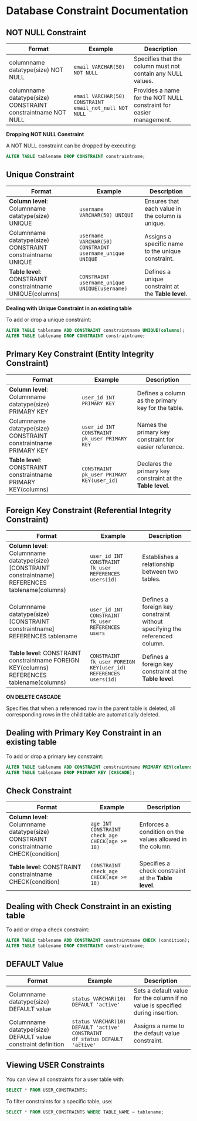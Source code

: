 # Database Constraint Documentation

## NOT NULL Constraint

| Format | Example | Description |
| ------ | ------- | ----------- |
| columnname datatype(size) NOT NULL | `email VARCHAR(50) NOT NULL` | Specifies that the column must not contain any NULL values. |
| columnname datatype(size) CONSTRAINT constraintname NOT NULL | `email VARCHAR(50) CONSTRAINT email_not_null NOT NULL` | Provides a name for the NOT NULL constraint for easier management. |

**Dropping NOT NULL Constraint**

A NOT NULL constraint can be dropped by executing:

```sql
ALTER TABLE tablename DROP CONSTRAINT constraintname;
```

## Unique Constraint

| Format | Example | Description |
| ------ | ------- | ----------- |
| ****Column level****: Columnname datatype(size) UNIQUE | `username VARCHAR(50) UNIQUE` | Ensures that each value in the column is unique. |
| Columnname datatype(size) CONSTRAINT constraintname UNIQUE | `username VARCHAR(50) CONSTRAINT username_unique UNIQUE` | Assigns a specific name to the unique constraint. |
| ****Table level****: CONSTRAINT constraintname UNIQUE(columns) | `CONSTRAINT username_unique UNIQUE(username)` | Defines a unique constraint at the **Table level**. |

**Dealing with Unique Constraint in an existing table**

To add or drop a unique constraint:

```sql
ALTER TABLE tablename ADD CONSTRAINT constraintname UNIQUE(columns);
ALTER TABLE tablename DROP CONSTRAINT constraintname;
```

## Primary Key Constraint (Entity Integrity Constraint)

| Format | Example | Description |
| ------ | ------- | ----------- |
| **Column level**: Columnname datatype(size) PRIMARY KEY | `user_id INT PRIMARY KEY` | Defines a column as the primary key for the table. |
| Columnname datatype(size) CONSTRAINT constraintname PRIMARY KEY | `user_id INT CONSTRAINT pk_user PRIMARY KEY` | Names the primary key constraint for easier reference. |
| ****Table level****: CONSTRAINT constraintname PRIMARY KEY(columns) | `CONSTRAINT pk_user PRIMARY KEY(user_id)` | Declares the primary key constraint at the **Table level**. |

## Foreign Key Constraint (Referential Integrity Constraint)

| Format | Example | Description |
| ------ | ------- | ----------- |
| **Column level**: Columnname datatype(size) [CONSTRAINT constraintname] REFERENCES tablename(columns) | `user_id INT CONSTRAINT fk_user REFERENCES users(id)` | Establishes a relationship between two tables. |
| Columnname datatype(size) [CONSTRAINT constraintname] REFERENCES tablename | `user_id INT CONSTRAINT fk_user REFERENCES users` | Defines a foreign key constraint without specifying the referenced column. |
| **Table level**: CONSTRAINT constraintname FOREIGN KEY(columns) REFERENCES tablename(columns) | `CONSTRAINT fk_user FOREIGN KEY(user_id) REFERENCES users(id)` | Defines a foreign key constraint at the **Table level**. |

**ON DELETE CASCADE**

Specifies that when a referenced row in the parent table is deleted, all corresponding rows in the child table are automatically deleted.

## Dealing with Primary Key Constraint in an existing table

To add or drop a primary key constraint:

```sql
ALTER TABLE tablename ADD CONSTRAINT constraintname PRIMARY KEY(columns);
ALTER TABLE tablename DROP PRIMARY KEY [CASCADE];
```

## Check Constraint

| Format | Example | Description |
| ------ | ------- | ----------- |
| **Column level**: Columnname datatype(size) CONSTRAINT constraintname CHECK(condition) | `age INT CONSTRAINT check_age CHECK(age >= 18)` | Enforces a condition on the values allowed in the column. |
| **Table level**: CONSTRAINT constraintname CHECK(condition) | `CONSTRAINT check_age CHECK(age >= 18)` | Specifies a check constraint at the **Table level**. |

## Dealing with Check Constraint in an existing table

To add or drop a check constraint:

```sql
ALTER TABLE tablename ADD CONSTRAINT constraintname CHECK (condition);
ALTER TABLE tablename DROP CONSTRAINT constraintname;
```

## DEFAULT Value

| Format | Example | Description |
| ------ | ------- | ----------- |
| Columnname datatype(size) DEFAULT value | `status VARCHAR(10) DEFAULT 'active'` | Sets a default value for the column if no value is specified during insertion. |
| Columnname datatype(size) DEFAULT value constraint definition | `status VARCHAR(10) DEFAULT 'active' CONSTRAINT df_status DEFAULT 'active'` | Assigns a name to the default value constraint. |

## Viewing USER Constraints

You can view all constraints for a user table with:

```sql
SELECT * FROM USER_CONSTRAINTS;
```

To filter constraints for a specific table, use:

```sql
SELECT * FROM USER_CONSTRAINTS WHERE TABLE_NAME = tablename;
```


